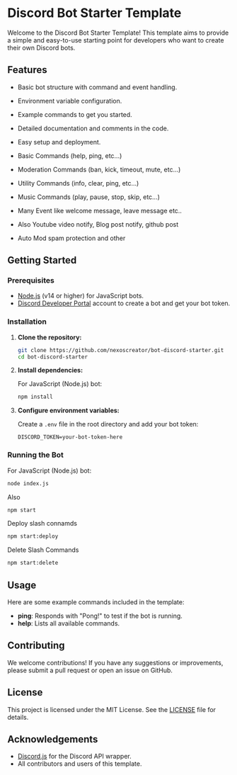 # Discord Bot Starter Template

Welcome to the Discord Bot Starter Template! This template aims to provide a simple and easy-to-use starting point for developers who want to create their own Discord bots. 

## Features

- Basic bot structure with command and event handling.
- Environment variable configuration.
- Example commands to get you started.
- Detailed documentation and comments in the code.
- Easy setup and deployment.


- Basic Commands (help, ping, etc...)
- Moderation Commands (ban, kick, timeout, mute, etc...)
- Utility Commands (info, clear, ping, etc...)
- Music Commands (play, pause, stop, skip, etc...)
- Many Event like welcome message, leave message etc..
- Also Youtube video notify, Blog post notify, github post
- Auto Mod spam protection and other

## Getting Started

### Prerequisites

- [Node.js](https://nodejs.org/) (v14 or higher) for JavaScript bots.
- [Discord Developer Portal](https://discord.com/developers/applications) account to create a bot and get your bot token.

### Installation

1. **Clone the repository:**

    ```sh
    git clone https://github.com/nexoscreator/bot-discord-starter.git
    cd bot-discord-starter
    ```

2. **Install dependencies:**

    For JavaScript (Node.js) bot:
    ```sh
    npm install
    ```

3. **Configure environment variables:**

    Create a `.env` file in the root directory and add your bot token:

    ```env
    DISCORD_TOKEN=your-bot-token-here
    ```

### Running the Bot

 For JavaScript (Node.js) bot:
```sh
node index.js
```
 Also
```sh
npm start
```
 Deploy slash connamds
```sh
npm start:deploy
```
 Delete Slash Commands
```sh
npm start:delete
```



## Usage

Here are some example commands included in the template:

- **ping**: Responds with "Pong!" to test if the bot is running.
- **help**: Lists all available commands.

## Contributing

We welcome contributions! If you have any suggestions or improvements, please submit a pull request or open an issue on GitHub.

## License

This project is licensed under the MIT License. See the [LICENSE](LICENSE) file for details.

## Acknowledgements

- [Discord.js](https://discord.js.org/) for the Discord API wrapper.
- All contributors and users of this template.
